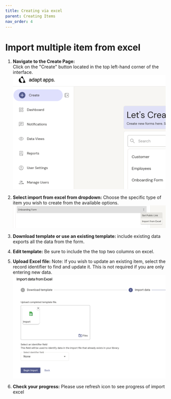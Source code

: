 ```yaml
---
title: Creating via excel
parent: Creating Items
nav_order: 4
---
```


# Import multiple item from excel

1.  **Navigate to the Create Page:**    
    Click on the "Create" button located in the top left-hand corner of the interface.
    ![](../create_button.png)

2.  **Select import from excel from dropdown:**
    Choose the specific type of item you wish to create from the available options.
    ![](icon_dropdown.png)

3.  **Download template or use an existing template:**
    include existing data exports all the data from the form.

4.  **Edit template:**
    Be sure to include the the top two columns on excel.



5.  **Upload Excel file:**
    Note: If you wish to update an existing item, select the record identifier to find and update it. This is not required if you are only entering new data.
    ![](Import_process_start.png)



6.  **Check your progress:**
    Please use refresh icon to see progress of import excel

    